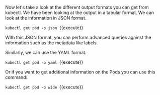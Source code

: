 Now let's take a look at the different output formats you can get from kubectl. We have been looking at the output in a tabular format. We can look at the information in JSON format.

`kubectl get pod -o json `{{execute}}

With this JSON format, you can perform advanced queries against the information such as the metadata like labels.

Similarly, we can use the YAML format.

`kubectl get pod -o yaml `{{execute}}


Or if you want to get additional information on the Pods you can use this command:

`kubectl get pod -o wide `{{execute}}